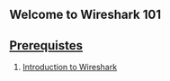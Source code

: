 ## Welcome to Wireshark 101
## [Prerequistes](prereq.md)


1. [Introduction to Wireshark](introduction.md)
